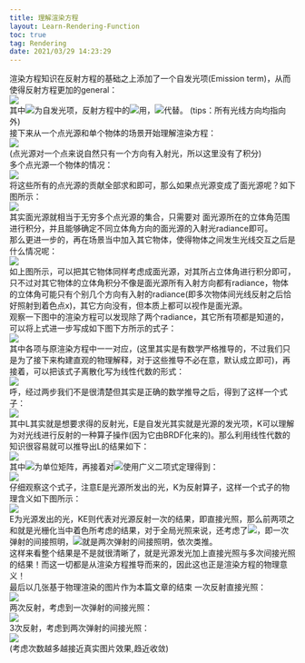 ```yaml
---
title: 理解渲染方程
layout: Learn-Rendering-Function
toc: true
tag: Rendering
date: 2021/03/29 14:23:29
---
```


渲染方程知识在反射方程的基础之上添加了一个自发光项(Emission term)，从而使得反射方程更加的general：<br />![](assets/post_images/Learn-Rendering-Function/image_000.svg#from=paste&height=60&id=u5053a189&margin=%5Bobject%20Object%5D&originHeight=60&originWidth=675&originalType=url&status=done&style=none&taskId=uf97a40c6-c7d2-4760-acd7-1ffa0f08202&width=675)<br />其中![](assets/post_images/Learn-Rendering-Function/image_001.svg#from=paste&height=26&id=ud4d2b6f5&margin=%5Bobject%20Object%5D&originHeight=26&originWidth=82&originalType=url&status=done&style=none&taskId=u528090d5-3a7e-4c04-abd6-2b740219b9d&width=82)为自发光项，反射方程中的![](assets/post_images/Learn-Rendering-Function/image_002.svg#from=paste&height=20&id=ucb6907f8&margin=%5Bobject%20Object%5D&originHeight=20&originWidth=39&originalType=url&status=done&style=none&taskId=u51575161-1e50-4938-a5db-ba1feec36cb&width=39)用，![](assets/post_images/Learn-Rendering-Function/image_003.svg#from=paste&height=18&id=uc0cadec9&margin=%5Bobject%20Object%5D&originHeight=18&originWidth=48&originalType=url&status=done&style=none&taskId=ua6266ff7-263b-4dec-8135-0cf9251c6bc&width=48)代替。 (tips：所有光线方向均指向外)<br />接下来从一个点光源和单个物体的场景开始理解渲染方程：<br />![](assets/post_images/Learn-Rendering-Function/image_004.jpg#from=paste&height=657&id=u035b5508&margin=%5Bobject%20Object%5D&originHeight=657&originWidth=930&originalType=url&status=done&style=none&taskId=u30f561ef-7efa-432c-ab01-7de9a2ca02a&width=930)<br />(点光源对一个点来说自然只有一个方向有入射光，所以这里没有了积分)<br />多个点光源一个物体的情况：<br />![](assets/post_images/Learn-Rendering-Function/image_005.jpeg#from=paste&height=494&id=ued2b1060&margin=%5Bobject%20Object%5D&originHeight=494&originWidth=720&originalType=url&status=done&style=none&taskId=u65dccea6-a3be-4897-b10f-30a732616e6&width=720)<br />将这些所有的点光源的贡献全部求和即可，那么如果点光源变成了面光源呢？如下图所示：<br />![](assets/post_images/Learn-Rendering-Function/image_006.jpeg#from=paste&height=488&id=u2fa50f4f&margin=%5Bobject%20Object%5D&originHeight=488&originWidth=720&originalType=url&status=done&style=none&taskId=uf0fb89f3-2567-4956-8407-86fbbce3c1b&width=720)<br />其实面光源就相当于无穷多个点光源的集合，只需要对 面光源所在的立体角范围进行积分，并且能够确定不同立体角方向的面光源的入射光radiance即可。<br />那么更进一步的，再在场景当中加入其它物体，使得物体之间发生光线交互之后是什么情况呢：<br />![](assets/post_images/Learn-Rendering-Function/image_007.jpeg#from=paste&height=664&id=u7a7e8f88&margin=%5Bobject%20Object%5D&originHeight=664&originWidth=1002&originalType=url&status=done&style=none&taskId=u39228808-6f88-4c21-80bc-b82ebe8acf6&width=1002)<br />如上图所示，可以把其它物体同样考虑成面光源，对其所占立体角进行积分即可，只不过对其它物体的立体角积分不像是面光源所有入射方向都有radiance，物体的立体角可能只有个别几个方向有入射的radiance(即多次物体间光线反射之后恰好照射到着色点x)，其它方向没有，但本质上都可以视作是面光源。<br />观察一下图中的渲染方程可以发现除了两个radiance，其它所有项都是知道的，可以将上式进一步写成如下图下方所示的式子：<br />![](assets/post_images/Learn-Rendering-Function/image_008.jpeg#from=paste&height=692&id=u7adae7bf&margin=%5Bobject%20Object%5D&originHeight=692&originWidth=949&originalType=url&status=done&style=none&taskId=u7c659315-72ac-43a5-8574-25693656f9f&width=949)<br />其中各项与原渲染方程中一一对应，(这里其实是有数学严格推导的，不过我们只是为了接下来构建直观的物理解释，对于这些推导不必在意，默认成立即可)，再接着，可以把该式子离散化写为线性代数的形式：<br />![](assets/post_images/Learn-Rendering-Function/image_009.jpeg#from=paste&height=600&id=uee940472&margin=%5Bobject%20Object%5D&originHeight=600&originWidth=905&originalType=url&status=done&style=none&taskId=u1f40b2bc-9fd5-4216-a1c1-eb07f9b1545&width=905)<br />呼，经过两步我们不是很清楚但其实是正确的数学推导之后，得到了这样一个式子：<br />![](assets/post_images/Learn-Rendering-Function/image_010.svg#from=paste&height=44&id=ue983ecb0&margin=%5Bobject%20Object%5D&originHeight=44&originWidth=675&originalType=url&status=done&style=none&taskId=u644ca86e-1aae-4f3c-953a-e8f5477d111&width=675)<br />其中L其实就是想要求得的反射光，E是自发光其实就是光源的发光项，K可以理解为对光线进行反射的一种算子操作(因为它由BRDF化来的)。那么利用线性代数的知识很容易就可以推导出L的结果如下：<br />![](assets/post_images/Learn-Rendering-Function/image_011.svg#from=paste&height=119&id=u5502b580&margin=%5Bobject%20Object%5D&originHeight=119&originWidth=675&originalType=url&status=done&style=none&taskId=u010f3605-0794-461d-b971-1342a9d9461&width=675)<br />其中![](assets/post_images/Learn-Rendering-Function/image_012.svg#from=paste&height=20&id=ud055ec3a&margin=%5Bobject%20Object%5D&originHeight=20&originWidth=11&originalType=url&status=done&style=none&taskId=uc64ea126-eb03-4811-807a-4c82577bb67&width=11)为单位矩阵，再接着对![](assets/post_images/Learn-Rendering-Function/image_013.svg#from=paste&height=29&id=u98694ab0&margin=%5Bobject%20Object%5D&originHeight=29&originWidth=92&originalType=url&status=done&style=none&taskId=u13eae111-f881-4552-9876-a5bd5e632a3&width=92)使用广义二项式定理得到：<br />![](assets/post_images/Learn-Rendering-Function/image_014.svg#from=paste&height=68&id=u7414a4bf&margin=%5Bobject%20Object%5D&originHeight=68&originWidth=675&originalType=url&status=done&style=none&taskId=u521bfb76-3650-4816-a8df-0ff0e2062dd&width=675)<br />仔细观察这个式子，注意E是光源所发出的光，K为反射算子，这样一个式子的物理含义如下图所示：<br />![](assets/post_images/Learn-Rendering-Function/image_015.jpeg#from=paste&height=506&id=u0e37ee21&margin=%5Bobject%20Object%5D&originHeight=506&originWidth=720&originalType=url&status=done&style=none&taskId=u051abbe1-40ea-4f86-91f1-d57a4da76d3&width=720)<br />E为光源发出的光，KE则代表对光源反射一次的结果，即直接光照，那么前两项之和就是光栅化当中着色所考虑的结果，对于全局光照来说，还考虑了![](assets/post_images/Learn-Rendering-Function/image_016.svg#from=paste&height=24&id=u2a229b90&margin=%5Bobject%20Object%5D&originHeight=24&originWidth=44&originalType=url&status=done&style=none&taskId=u6cbae9e2-9365-42e0-9d54-79173ce9ec3&width=44)，即一次弹射的间接照明，![](assets/post_images/Learn-Rendering-Function/image_017.svg#from=paste&height=24&id=u7f5a3bc4&margin=%5Bobject%20Object%5D&originHeight=24&originWidth=44&originalType=url&status=done&style=none&taskId=u38613fdf-8b91-4ed8-adbc-90092b16d9a&width=44)就是两次弹射的间接照明，依次类推。<br />这样来看整个结果是不是就很清晰了，就是光源发光加上直接光照与多次间接光照的结果！而这一切都是从渲染方程推导而来的，因此这也正是渲染方程的物理意义！<br />最后以几张基于物理渲染的图片作为本篇文章的结束 一次反射直接光照：<br />![](assets/post_images/Learn-Rendering-Function/image_018.png#from=paste&height=539&id=uf3688d11&margin=%5Bobject%20Object%5D&originHeight=539&originWidth=720&originalType=url&status=done&style=none&taskId=uf6770bbf-0f0c-4f6c-ae0f-1bf1bf6a7e3&width=720)<br />两次反射，考虑到一次弹射的间接光照：<br />![](assets/post_images/Learn-Rendering-Function/image_019.jpeg#from=paste&height=690&id=udbb8cc11&margin=%5Bobject%20Object%5D&originHeight=690&originWidth=970&originalType=url&status=done&style=none&taskId=u4c53f7c3-47a8-4543-b328-d0d2ea89b42&width=970)<br />3次反射，考虑到两次弹射的间接光照：<br />![](assets/post_images/Learn-Rendering-Function/image_020.jpeg#from=paste&height=738&id=uf321254c&margin=%5Bobject%20Object%5D&originHeight=738&originWidth=985&originalType=url&status=done&style=none&taskId=ubd722515-08f5-43ad-9fe8-dab342c7e08&width=985)<br />(考虑次数越多越接近真实图片效果,趋近收敛)
